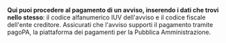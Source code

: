 **Qui puoi procedere al pagamento di un avviso, inserendo i dati che trovi nello stesso**: il codice alfanumerico IUV dell'avviso e il codice fiscale dell'ente creditore.
Assicurati che l'avviso supporti il pagamento tramite pagoPA, la piattaforma dei pagamenti per la Pubblica Amministrazione.